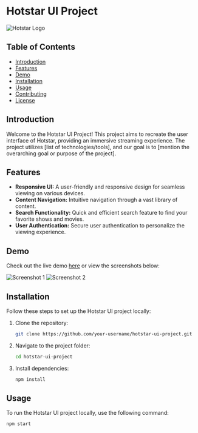 # Hotstar UI Project

![Hotstar Logo](link/to/your/logo.png)

## Table of Contents

- [Introduction](#introduction)
- [Features](#features)
- [Demo](#demo)
- [Installation](#installation)
- [Usage](#usage)
- [Contributing](#contributing)
- [License](#license)

## Introduction

Welcome to the Hotstar UI Project! This project aims to recreate the user interface of Hotstar, providing an immersive streaming experience. The project utilizes [list of technologies/tools], and our goal is to [mention the overarching goal or purpose of the project].

## Features

- **Responsive UI:** A user-friendly and responsive design for seamless viewing on various devices.
- **Content Navigation:** Intuitive navigation through a vast library of content.
- **Search Functionality:** Quick and efficient search feature to find your favorite shows and movies.
- **User Authentication:** Secure user authentication to personalize the viewing experience.

## Demo

Check out the live demo [here](link/to/demo) or view the screenshots below:

![Screenshot 1](link/to/screenshot1.png)
![Screenshot 2](link/to/screenshot2.png)

## Installation

Follow these steps to set up the Hotstar UI project locally:

1. Clone the repository:

    ```bash
    git clone https://github.com/your-username/hotstar-ui-project.git
    ```

2. Navigate to the project folder:

    ```bash
    cd hotstar-ui-project
    ```

3. Install dependencies:

    ```bash
    npm install
    ```

## Usage

To run the Hotstar UI project locally, use the following command:

```bash
npm start